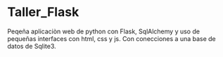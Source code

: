 # Taller_Flask
Peqeña aplicaciòn web de python con Flask, SqlAlchemy y uso de pequeñas interfaces con html, css y js.
Con conecciones a una base de datos de Sqlite3.
